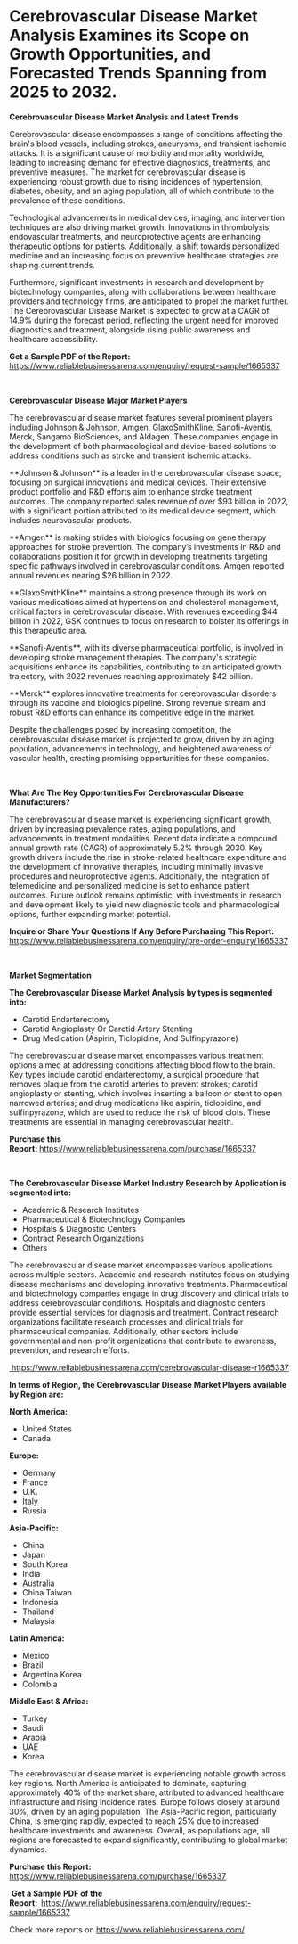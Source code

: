 <p><h1>Cerebrovascular Disease Market Analysis Examines its Scope on Growth Opportunities, and Forecasted Trends Spanning from 2025 to 2032.</h1></p><p><strong>Cerebrovascular Disease Market Analysis and Latest Trends</strong></p>
<p><p>Cerebrovascular disease encompasses a range of conditions affecting the brain's blood vessels, including strokes, aneurysms, and transient ischemic attacks. It is a significant cause of morbidity and mortality worldwide, leading to increasing demand for effective diagnostics, treatments, and preventive measures. The market for cerebrovascular disease is experiencing robust growth due to rising incidences of hypertension, diabetes, obesity, and an aging population, all of which contribute to the prevalence of these conditions.</p><p>Technological advancements in medical devices, imaging, and intervention techniques are also driving market growth. Innovations in thrombolysis, endovascular treatments, and neuroprotective agents are enhancing therapeutic options for patients. Additionally, a shift towards personalized medicine and an increasing focus on preventive healthcare strategies are shaping current trends.</p><p>Furthermore, significant investments in research and development by biotechnology companies, along with collaborations between healthcare providers and technology firms, are anticipated to propel the market further. The Cerebrovascular Disease Market is expected to grow at a CAGR of 14.9% during the forecast period, reflecting the urgent need for improved diagnostics and treatment, alongside rising public awareness and healthcare accessibility.</p></p>
<p><strong>Get a Sample PDF of the Report:&nbsp;</strong> <a href="https://www.reliablebusinessarena.com/enquiry/request-sample/1665337?utm_campaign=2137&utm_medium=2&utm_source=Github&utm_content=ia&utm_term=03032025&utm_id=cerebrovascular-disease">https://www.reliablebusinessarena.com/enquiry/request-sample/1665337</a></p>
<p>&nbsp;</p>
<p><strong>Cerebrovascular Disease Major Market Players</strong></p>
<p><p>The cerebrovascular disease market features several prominent players including Johnson & Johnson, Amgen, GlaxoSmithKline, Sanofi-Aventis, Merck, Sangamo BioSciences, and Aldagen. These companies engage in the development of both pharmacological and device-based solutions to address conditions such as stroke and transient ischemic attacks.</p><p>**Johnson & Johnson** is a leader in the cerebrovascular disease space, focusing on surgical innovations and medical devices. Their extensive product portfolio and R&D efforts aim to enhance stroke treatment outcomes. The company reported sales revenue of over $93 billion in 2022, with a significant portion attributed to its medical device segment, which includes neurovascular products.</p><p>**Amgen** is making strides with biologics focusing on gene therapy approaches for stroke prevention. The company’s investments in R&D and collaborations position it for growth in developing treatments targeting specific pathways involved in cerebrovascular conditions. Amgen reported annual revenues nearing $26 billion in 2022.</p><p>**GlaxoSmithKline** maintains a strong presence through its work on various medications aimed at hypertension and cholesterol management, critical factors in cerebrovascular disease. With revenues exceeding $44 billion in 2022, GSK continues to focus on research to bolster its offerings in this therapeutic area.</p><p>**Sanofi-Aventis**, with its diverse pharmaceutical portfolio, is involved in developing stroke management therapies. The company's strategic acquisitions enhance its capabilities, contributing to an anticipated growth trajectory, with 2022 revenues reaching approximately $42 billion.</p><p>**Merck** explores innovative treatments for cerebrovascular disorders through its vaccine and biologics pipeline. Strong revenue stream and robust R&D efforts can enhance its competitive edge in the market.</p><p>Despite the challenges posed by increasing competition, the cerebrovascular disease market is projected to grow, driven by an aging population, advancements in technology, and heightened awareness of vascular health, creating promising opportunities for these companies.</p></p>
<p>&nbsp;</p>
<p><strong>What Are The Key Opportunities For Cerebrovascular Disease Manufacturers?</strong></p>
<p><p>The cerebrovascular disease market is experiencing significant growth, driven by increasing prevalence rates, aging populations, and advancements in treatment modalities. Recent data indicate a compound annual growth rate (CAGR) of approximately 5.2% through 2030. Key growth drivers include the rise in stroke-related healthcare expenditure and the development of innovative therapies, including minimally invasive procedures and neuroprotective agents. Additionally, the integration of telemedicine and personalized medicine is set to enhance patient outcomes. Future outlook remains optimistic, with investments in research and development likely to yield new diagnostic tools and pharmacological options, further expanding market potential.</p></p>
<p><strong>Inquire or Share Your Questions If Any Before Purchasing This Report:</strong> <a href="https://www.reliablebusinessarena.com/enquiry/pre-order-enquiry/1665337?utm_campaign=2137&utm_medium=2&utm_source=Github&utm_content=ia&utm_term=03032025&utm_id=cerebrovascular-disease">https://www.reliablebusinessarena.com/enquiry/pre-order-enquiry/1665337</a></p>
<p>&nbsp;</p>
<p><strong>Market Segmentation</strong></p>
<p><strong>The Cerebrovascular Disease Market Analysis by types is segmented into:</strong></p>
<p><ul><li>Carotid Endarterectomy</li><li>Carotid Angioplasty Or Carotid Artery Stenting</li><li>Drug Medication (Aspirin, Ticlopidine, And Sulfinpyrazone)</li></ul></p>
<p><p>The cerebrovascular disease market encompasses various treatment options aimed at addressing conditions affecting blood flow to the brain. Key types include carotid endarterectomy, a surgical procedure that removes plaque from the carotid arteries to prevent strokes; carotid angioplasty or stenting, which involves inserting a balloon or stent to open narrowed arteries; and drug medications like aspirin, ticlopidine, and sulfinpyrazone, which are used to reduce the risk of blood clots. These treatments are essential in managing cerebrovascular health.</p></p>
<p><strong>Purchase this Report:&nbsp;</strong><a href="https://www.reliablebusinessarena.com/purchase/1665337?utm_campaign=2137&utm_medium=2&utm_source=Github&utm_content=ia&utm_term=03032025&utm_id=cerebrovascular-disease">https://www.reliablebusinessarena.com/purchase/1665337</a></p>
<p>&nbsp;</p>
<p><strong>The Cerebrovascular Disease Market Industry Research by Application is segmented into:</strong></p>
<p><ul><li>Academic & Research Institutes</li><li>Pharmaceutical & Biotechnology Companies</li><li>Hospitals & Diagnostic Centers</li><li>Contract Research Organizations</li><li>Others</li></ul></p>
<p><p>The cerebrovascular disease market encompasses various applications across multiple sectors. Academic and research institutes focus on studying disease mechanisms and developing innovative treatments. Pharmaceutical and biotechnology companies engage in drug discovery and clinical trials to address cerebrovascular conditions. Hospitals and diagnostic centers provide essential services for diagnosis and treatment. Contract research organizations facilitate research processes and clinical trials for pharmaceutical companies. Additionally, other sectors include governmental and non-profit organizations that contribute to awareness, prevention, and research efforts.</p></p>
<p><a href="https://www.reliablebusinessarena.com/cerebrovascular-disease-r1665337?utm_campaign=2137&utm_medium=2&utm_source=Github&utm_content=ia&utm_term=03032025&utm_id=cerebrovascular-disease">&nbsp;https://www.reliablebusinessarena.com/cerebrovascular-disease-r1665337</a></p>
<p><strong>In terms of Region, the Cerebrovascular Disease Market Players available by Region are:</strong></p>
<p>
    <p> <strong> North America: </strong>
        <ul>
            <li>United States</li>
            <li>Canada</li>
        </ul>
        </p> 
    <p> <strong> Europe: </strong>
        <ul>
            <li>Germany</li>
            <li>France</li>
            <li>U.K.</li>
            <li>Italy</li>
            <li>Russia</li>
        </ul>
        </p> 
    <p> <strong> Asia-Pacific: </strong>
        <ul>
            <li>China</li>
            <li>Japan</li>
            <li>South Korea</li>
            <li>India</li>
            <li>Australia</li>
            <li>China Taiwan</li>
            <li>Indonesia</li>
            <li>Thailand</li>
            <li>Malaysia</li>
        </ul>
        </p> 
    <p> <strong> Latin America: </strong>
        <ul>
            <li>Mexico</li>
            <li>Brazil</li>
            <li>Argentina Korea</li>
            <li>Colombia</li>
        </ul>
        </p> 
    <p> <strong> Middle East & Africa: </strong>
        <ul>
            <li>Turkey</li>
            <li>Saudi</li>
            <li>Arabia</li>
            <li>UAE</li>
            <li>Korea</li>
        </ul>
    </p>
    </p>
<p><p>The cerebrovascular disease market is experiencing notable growth across key regions. North America is anticipated to dominate, capturing approximately 40% of the market share, attributed to advanced healthcare infrastructure and rising incidence rates. Europe follows closely at around 30%, driven by an aging population. The Asia-Pacific region, particularly China, is emerging rapidly, expected to reach 25% due to increased healthcare investments and awareness. Overall, as populations age, all regions are forecasted to expand significantly, contributing to global market dynamics.</p></p>
<p><strong>Purchase this Report: </strong><a href="https://www.reliablebusinessarena.com/purchase/1665337?utm_campaign=2137&utm_medium=2&utm_source=Github&utm_content=ia&utm_term=03032025&utm_id=cerebrovascular-disease">https://www.reliablebusinessarena.com/purchase/1665337</a></p>
<p>&nbsp;<strong>Get a Sample PDF of the Report:&nbsp;&nbsp;</strong><a href="https://www.reliablebusinessarena.com/enquiry/request-sample/1665337?utm_campaign=2137&utm_medium=2&utm_source=Github&utm_content=ia&utm_term=03032025&utm_id=cerebrovascular-disease">https://www.reliablebusinessarena.com/enquiry/request-sample/1665337</a></p>
<p><strong></strong></p>
<p>Check more reports on <a href="https://www.reliablebusinessarena.com/?utm_campaign=2137&utm_medium=2&utm_source=Github&utm_content=ia&utm_term=03032025&utm_id=cerebrovascular-disease">https://www.reliablebusinessarena.com/</a></p>